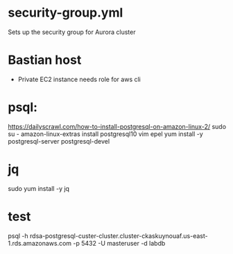 
security-group.yml
==================
Sets up the security group for Aurora cluster




Bastian host
============
- Private EC2 instance needs role for aws cli

psql:
====
https://dailyscrawl.com/how-to-install-postgresql-on-amazon-linux-2/
sudo su -
amazon-linux-extras install postgresql10 vim epel
yum install -y postgresql-server postgresql-devel

jq
==
sudo yum install -y jq

test
====

psql -h  rdsa-postgresql-custer-cluster.cluster-ckaskuynouaf.us-east-1.rds.amazonaws.com -p 5432 -U masteruser -d labdb